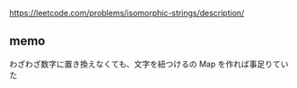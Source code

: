 https://leetcode.com/problems/isomorphic-strings/description/

## memo

わざわざ数字に置き換えなくても、文字を紐つけるの Map を作れば事足りていた
